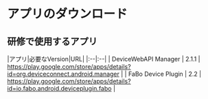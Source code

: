 # アプリのダウンロード

## 研修で使用するアプリ

|アプリ|必要なVersion|URL|
|:--|:--|
| DeviceWebAPI Manager | 2.1.1 | https://play.google.com/store/apps/details?id=org.deviceconnect.android.manager |
| FaBo Device Plugin | 2.2 | https://play.google.com/store/apps/details?id=io.fabo.android.deviceplugin.fabo |